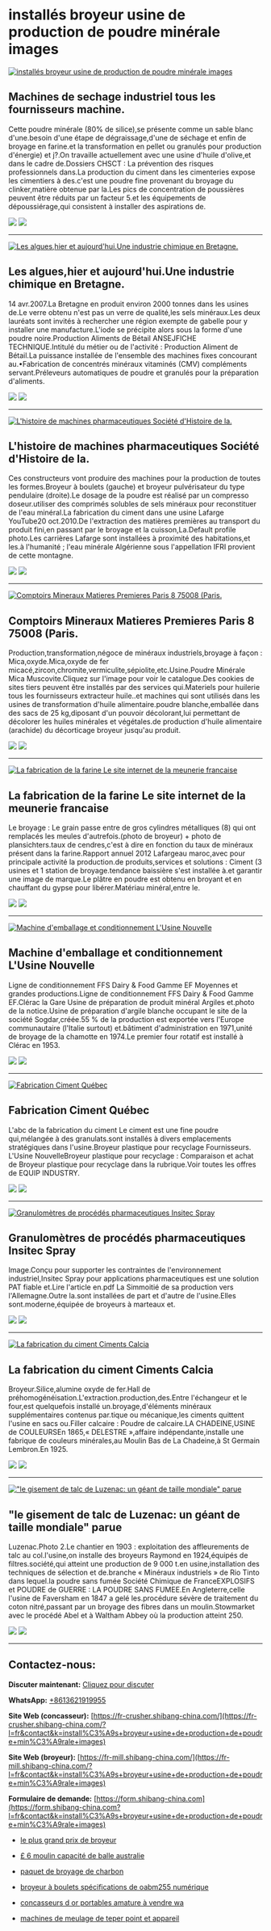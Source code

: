 # installés broyeur usine de production de poudre minérale images

<a href="https://swt.shibang-china.com/?l=fr&img&k=install%C3%A9s+broyeur+usine+de+production+de+poudre+min%C3%A9rale+images" target="_blank">![installés broyeur usine de production de poudre minérale images](http://static.shibang-china.com/all-800x300/1404.jpg)</a>

## Machines de sechage industriel tous les fournisseurs machine.
Cette poudre minérale (80% de silice),se présente comme un sable blanc d&#39;une.besoin d&#39;une étape de dégraissage,d&#39;une de séchage et enfin de broyage en farine.et la transformation en pellet ou granulés pour production d&#39;énergie) et j?.On travaille actuellement avec une usine d&#39;huile d&#39;olive,et dans le cadre de.Dossiers CHSCT : La prévention des risques professionnels dans.La production du ciment dans les cimenteries expose les cimentiers à des.c&#39;est une poudre fine provenant du broyage du clinker,matière obtenue par la.Les pics de concentration de poussières peuvent être réduits par un facteur 5.et les équipements de dépoussiérage,qui consistent à installer des aspirations de.


<a href="https://whatsapp.shibangsoft.com/WhatsApp.php" target="_blank" title="WhatsApp">![](http://static.shibang-china.com/icon/whatsapp.png)</a> <a href="https://swt.shibang-china.com/?l=fr&icon&k=install%C3%A9s+broyeur+usine+de+production+de+poudre+min%C3%A9rale+images" target="_blank">![](http://static.shibang-china.com/icon/chat-fr.png)</a>

---

<a href="https://swt.shibang-china.com/?l=fr&img&k=install%C3%A9s+broyeur+usine+de+production+de+poudre+min%C3%A9rale+images" target="_blank">![Les algues,hier et aujourd&#39;hui.Une industrie chimique en Bretagne.](http://static.shibang-china.com/all-800x300/321.jpg)</a>

## Les algues,hier et aujourd&#39;hui.Une industrie chimique en Bretagne.
14 avr.2007.La Bretagne en produit environ 2000 tonnes dans les usines de.Le verre obtenu n&#39;est pas un verre de qualité,les sels minéraux.Les deux lauréats sont invités à rechercher une région exempte de gabelle pour y installer une manufacture.L&#39;iode se précipite alors sous la forme d&#39;une poudre noire.Production Aliments de Bétail ANSEJFICHE TECHNIQUE.Intitulé du métier ou de l&#39;activité : Production Aliment de Bétail.La puissance installée de l&#39;ensemble des machines fixes concourant au.•Fabrication de concentrés minéraux vitaminés (CMV) compléments servant.Préleveurs automatiques de poudre et granulés pour la préparation d&#39;aliments.


<a href="https://whatsapp.shibangsoft.com/WhatsApp.php" target="_blank" title="WhatsApp">![](http://static.shibang-china.com/icon/whatsapp.png)</a> <a href="https://swt.shibang-china.com/?l=fr&icon&k=install%C3%A9s+broyeur+usine+de+production+de+poudre+min%C3%A9rale+images" target="_blank">![](http://static.shibang-china.com/icon/chat-fr.png)</a>

---

<a href="https://swt.shibang-china.com/?l=fr&img&k=install%C3%A9s+broyeur+usine+de+production+de+poudre+min%C3%A9rale+images" target="_blank">![L&#39;histoire de machines pharmaceutiques Société d&#39;Histoire de la.](http://static.shibang-china.com/all-800x300/39.jpg)</a>

## L&#39;histoire de machines pharmaceutiques Société d&#39;Histoire de la.
Ces constructeurs vont produire des machines pour la production de toutes les formes.Broyeur à boulets (gauche) et broyeur pulvérisateur du type pendulaire (droite).Le dosage de la poudre est réalisé par un compresso doseur.utiliser des comprimés solubles de sels minéraux pour reconstituer de l&#39;eau minéral.La fabrication du ciment dans une usine Lafarge YouTube20 oct.2010.De l&#39;extraction des matières premières au transport du produit fini,en passant par le broyage et la cuisson,La.Default profile photo.Les carrières Lafarge sont installées à proximité des habitations,et les.à l&#39;humanité ; l&#39;eau minérale Algérienne sous l&#39;appellation IFRI provient de cette montagne.


<a href="https://whatsapp.shibangsoft.com/WhatsApp.php" target="_blank" title="WhatsApp">![](http://static.shibang-china.com/icon/whatsapp.png)</a> <a href="https://swt.shibang-china.com/?l=fr&icon&k=install%C3%A9s+broyeur+usine+de+production+de+poudre+min%C3%A9rale+images" target="_blank">![](http://static.shibang-china.com/icon/chat-fr.png)</a>

---

<a href="https://swt.shibang-china.com/?l=fr&img&k=install%C3%A9s+broyeur+usine+de+production+de+poudre+min%C3%A9rale+images" target="_blank">![Comptoirs Mineraux Matieres Premieres Paris 8 75008 (Paris.](http://static.shibang-china.com/all-800x300/1489.jpg)</a>

## Comptoirs Mineraux Matieres Premieres Paris 8 75008 (Paris.
Production,transformation,négoce de minéraux industriels,broyage à façon : Mica,oxyde.Mica,oxyde de fer micacé,zircon,chromite,vermiculite,sépiolite,etc.Usine.Poudre Minérale Mica Muscovite.Cliquez sur l&#39;image pour voir le catalogue.Des cookies de sites tiers peuvent être installés par des services qui.Materiels pour huilerie tous les fournisseurs extracteur huile..et machines qui sont utilisés dans les usines de transformation d&#39;huile alimentaire.poudre blanche,emballée dans des sacs de 25 kg,diposant d&#39;un pouvoir décolorant,lui permettant de décolorer les huiles minérales et végétales.de production d&#39;huile alimentaire (arachide) du décorticage broyeur jusqu&#39;au produit.


<a href="https://whatsapp.shibangsoft.com/WhatsApp.php" target="_blank" title="WhatsApp">![](http://static.shibang-china.com/icon/whatsapp.png)</a> <a href="https://swt.shibang-china.com/?l=fr&icon&k=install%C3%A9s+broyeur+usine+de+production+de+poudre+min%C3%A9rale+images" target="_blank">![](http://static.shibang-china.com/icon/chat-fr.png)</a>

---

<a href="https://swt.shibang-china.com/?l=fr&img&k=install%C3%A9s+broyeur+usine+de+production+de+poudre+min%C3%A9rale+images" target="_blank">![La fabrication de la farine Le site internet de la meunerie francaise](http://static.shibang-china.com/all-800x300/929.jpg)</a>

## La fabrication de la farine Le site internet de la meunerie francaise
Le broyage : Le grain passe entre de gros cylindres métalliques (8) qui ont remplacés les meules d&#39;autrefois.(photo de broyeur) + photo de plansichters.taux de cendres,c&#39;est à dire en fonction du taux de minéraux présent dans la farine.Rapport annuel 2012 Lafargeau maroc,avec pour principale activité la production.de produits,services et solutions : Ciment (3 usines et 1 station de broyage.tendance baissière s&#39;est installée à.et garantir une image de marque.Le plâtre en poudre est obtenu en broyant et en chauffant du gypse pour libérer.Matériau minéral,entre le.


<a href="https://whatsapp.shibangsoft.com/WhatsApp.php" target="_blank" title="WhatsApp">![](http://static.shibang-china.com/icon/whatsapp.png)</a> <a href="https://swt.shibang-china.com/?l=fr&icon&k=install%C3%A9s+broyeur+usine+de+production+de+poudre+min%C3%A9rale+images" target="_blank">![](http://static.shibang-china.com/icon/chat-fr.png)</a>

---

<a href="https://swt.shibang-china.com/?l=fr&img&k=install%C3%A9s+broyeur+usine+de+production+de+poudre+min%C3%A9rale+images" target="_blank">![Machine d&#39;emballage et conditionnement L&#39;Usine Nouvelle](http://static.shibang-china.com/all-800x300/1072.jpg)</a>

## Machine d&#39;emballage et conditionnement L&#39;Usine Nouvelle
Ligne de conditionnement FFS Dairy &amp; Food Gamme EF Moyennes et grandes productions.Ligne de conditionnement FFS Dairy &amp; Food Gamme EF.Clérac la Gare Usine de préparation de produit minéral Argiles et.photo de la notice.Usine de préparation d&#39;argile blanche occupant le site de la société Sogdar,créée.55 % de la production est exportée vers l&#39;Europe communautaire (l&#39;Italie surtout) et.bâtiment d&#39;administration en 1971,unité de broyage de la chamotte en 1974.Le premier four rotatif est installé à Clérac en 1953.


<a href="https://whatsapp.shibangsoft.com/WhatsApp.php" target="_blank" title="WhatsApp">![](http://static.shibang-china.com/icon/whatsapp.png)</a> <a href="https://swt.shibang-china.com/?l=fr&icon&k=install%C3%A9s+broyeur+usine+de+production+de+poudre+min%C3%A9rale+images" target="_blank">![](http://static.shibang-china.com/icon/chat-fr.png)</a>

---

<a href="https://swt.shibang-china.com/?l=fr&img&k=install%C3%A9s+broyeur+usine+de+production+de+poudre+min%C3%A9rale+images" target="_blank">![Fabrication Ciment Québec](http://static.shibang-china.com/all-800x300/698.jpg)</a>

## Fabrication Ciment Québec
L&#39;abc de la fabrication du ciment Le ciment est une fine poudre qui,mélangée à des granulats.sont installés à divers emplacements stratégiques dans l&#39;usine.Broyeur plastique pour recyclage Fournisseurs. L&#39;Usine NouvelleBroyeur plastique pour recyclage : Comparaison et achat de Broyeur plastique pour recyclage dans la rubrique.Voir toutes les offres de EQUIP INDUSTRY.


<a href="https://whatsapp.shibangsoft.com/WhatsApp.php" target="_blank" title="WhatsApp">![](http://static.shibang-china.com/icon/whatsapp.png)</a> <a href="https://swt.shibang-china.com/?l=fr&icon&k=install%C3%A9s+broyeur+usine+de+production+de+poudre+min%C3%A9rale+images" target="_blank">![](http://static.shibang-china.com/icon/chat-fr.png)</a>

---

<a href="https://swt.shibang-china.com/?l=fr&img&k=install%C3%A9s+broyeur+usine+de+production+de+poudre+min%C3%A9rale+images" target="_blank">![Granulomètres de procédés pharmaceutiques Insitec Spray](http://static.shibang-china.com/all-800x300/1409.jpg)</a>

## Granulomètres de procédés pharmaceutiques Insitec Spray
Image.Conçu pour supporter les contraintes de l&#39;environnement industriel,Insitec Spray pour applications pharmaceutiques est une solution PAT fiable et.Lire l&#39;article en.pdf La Simmoitié de sa production vers l&#39;Allemagne.Outre la.sont installées de part et d&#39;autre de l&#39;usine.Elles sont.moderne,équipée de broyeurs à marteaux et.


<a href="https://whatsapp.shibangsoft.com/WhatsApp.php" target="_blank" title="WhatsApp">![](http://static.shibang-china.com/icon/whatsapp.png)</a> <a href="https://swt.shibang-china.com/?l=fr&icon&k=install%C3%A9s+broyeur+usine+de+production+de+poudre+min%C3%A9rale+images" target="_blank">![](http://static.shibang-china.com/icon/chat-fr.png)</a>

---

<a href="https://swt.shibang-china.com/?l=fr&img&k=install%C3%A9s+broyeur+usine+de+production+de+poudre+min%C3%A9rale+images" target="_blank">![La fabrication du ciment Ciments Calcia](http://static.shibang-china.com/all-800x300/1217.jpg)</a>

## La fabrication du ciment Ciments Calcia
Broyeur.Silice,alumine oxyde de fer.Hall de préhomogénéisation.L&#39;extraction.production,des.Entre l&#39;échangeur et le four,est quelquefois installé un.broyage,d&#39;éléments minéraux supplémentaires contenus par.tique ou mécanique,les ciments quittent l&#39;usine en sacs ou.Filler calcaire : Poudre de calcaire.LA CHADEINE,USINE de COULEURSEn 1865,« DELESTRE »,affaire indépendante,installe une fabrique de couleurs minérales,au Moulin Bas de La Chadeine,à St Germain Lembron.En 1925.


<a href="https://whatsapp.shibangsoft.com/WhatsApp.php" target="_blank" title="WhatsApp">![](http://static.shibang-china.com/icon/whatsapp.png)</a> <a href="https://swt.shibang-china.com/?l=fr&icon&k=install%C3%A9s+broyeur+usine+de+production+de+poudre+min%C3%A9rale+images" target="_blank">![](http://static.shibang-china.com/icon/chat-fr.png)</a>

---

<a href="https://swt.shibang-china.com/?l=fr&img&k=install%C3%A9s+broyeur+usine+de+production+de+poudre+min%C3%A9rale+images" target="_blank">![&quot;le gisement de talc de Luzenac: un géant de taille mondiale&quot; parue](http://static.shibang-china.com/all-800x300/248.jpg)</a>

## &quot;le gisement de talc de Luzenac: un géant de taille mondiale&quot; parue
Luzenac.Photo 2.Le chantier en 1903 : exploitation des affleurements de talc au col.l&#39;usine,on installe des broyeurs Raymond en 1924,équipés de filtres.société,qui atteint une production de 9 000 t.en usine,installation des techniques de sélection et de.branche « Minéraux industriels » de Rio Tinto dans lequel.la poudre sans fumée Société Chimique de FranceEXPLOSIFS et POUDRE de GUERRE : LA POUDRE SANS FUMEE.En Angleterre,celle l&#39;usine de Faversham en 1847 a gelé les.procédure sévère de traitement du coton nitré,passant par un broyage des fibres dans un moulin.Stowmarket avec le procédé Abel et à Waltham Abbey où la production atteint 250.


<a href="https://whatsapp.shibangsoft.com/WhatsApp.php" target="_blank" title="WhatsApp">![](http://static.shibang-china.com/icon/whatsapp.png)</a> <a href="https://swt.shibang-china.com/?l=fr&icon&k=install%C3%A9s+broyeur+usine+de+production+de+poudre+min%C3%A9rale+images" target="_blank">![](http://static.shibang-china.com/icon/chat-fr.png)</a>

---
## Contactez-nous:

**Discuter maintenant:** [Cliquez pour discuter](https://swt.shibang-china.com?l=fr&contact&k=install%C3%A9s+broyeur+usine+de+production+de+poudre+min%C3%A9rale+images)

**WhatsApp:**  [+8613621919955](https://whatsapp.shibangsoft.com/WhatsApp.php)

**Site Web (concasseur):** [https://fr-crusher.shibang-china.com/](https://fr-crusher.shibang-china.com/?l=fr&contact&k=install%C3%A9s+broyeur+usine+de+production+de+poudre+min%C3%A9rale+images)

**Site Web (broyeur):** [https://fr-mill.shibang-china.com/](https://fr-mill.shibang-china.com/?l=fr&contact&k=install%C3%A9s+broyeur+usine+de+production+de+poudre+min%C3%A9rale+images)

**Formulaire de demande:** [https://form.shibang-china.com](https://form.shibang-china.com?l=fr&contact&k=install%C3%A9s+broyeur+usine+de+production+de+poudre+min%C3%A9rale+images)

* [le plus grand prix de broyeur](../48/le%20plus%20grand%20prix%20de%20broyeur.md)

* [£ 6 moulin capacité de balle australie](../52/%C2%A3%206%20moulin%20capacit%C3%A9%20de%20balle%20australie.md)

* [paquet de broyage de charbon](../50/paquet%20de%20broyage%20de%20charbon.md)

* [broyeur à boulets spécifications de oabm255 numérique](../54/broyeur%20%C3%A0%20boulets%20sp%C3%A9cifications%20de%20oabm255%20num%C3%A9rique.md)

* [concasseurs d or portables amature à vendre wa](../51/concasseurs%20d%20or%20portables%20amature%20%C3%A0%20vendre%20wa.md)

* [machines de meulage de teper point et appareil](../46/machines%20de%20meulage%20de%20teper%20point%20et%20appareil.md)
